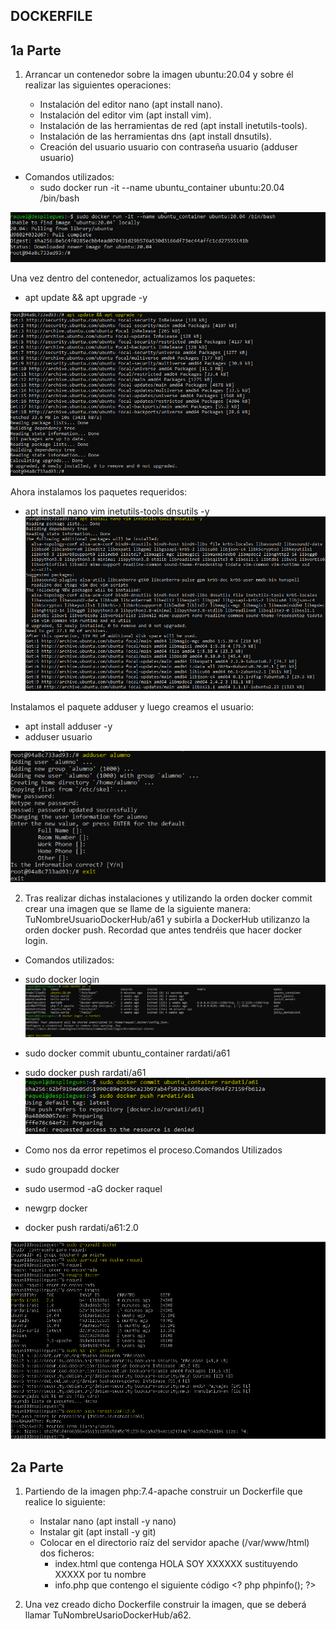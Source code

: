 ## DOCKERFILE ##

## 1a Parte

1. Arrancar un contenedor sobre la imagen ubuntu:20.04 y sobre él realizar las siguientes operaciones:

    - Instalación del editor nano (apt install nano).
    - Instalación del editor vim (apt install vim).
    - Instalación de las herramientas de red (apt install inetutils-tools).
    - Instalación de las herramientas dns (apt install dnsutils).
    - Creación del usuario usuario con contraseña usuario (adduser usuario)


- Comandos utilizados:
    - sudo docker run -it --name ubuntu_container ubuntu:20.04 /bin/bash

![Paso1a.png](https://github.com/Rardati/Despliegue/blob/main/Docker/Ejercicio10/Paso1a.png)

Una vez dentro del contenedor, actualizamos los paquetes: 
- apt update && apt upgrade -y

![Paso1b.png](https://github.com/Rardati/Despliegue/blob/main/Docker/Ejercicio10/Paso1b.png)

Ahora instalamos los paquetes requeridos: 
- apt install nano vim inetutils-tools dnsutils -y
![Paso1c.png](https://github.com/Rardati/Despliegue/blob/main/Docker/Ejercicio10/Paso1c.png)



Instalamos el paquete adduser y luego creamos el usuario:
- apt install adduser -y
- adduser usuario

![Paso1d.png](https://github.com/Rardati/Despliegue/blob/main/Docker/Ejercicio10/Paso1d.png)






2. Tras realizar dichas instalaciones y utilizando la orden docker commit crear una imagen que se llame de la siguiente manera: TuNombreUsuarioDockerHub/a61 y subirla a DockerHub utilizanzo la orden docker push. Recordad que antes tendréis que hacer docker login.

- Comandos utilizados:
- sudo docker login
![Paso2a.png](https://github.com/Rardati/Despliegue/blob/main/Docker/Ejercicio10/Paso2a.png)


- sudo docker commit ubuntu_container rardati/a61
- sudo docker push rardati/a61
![Paso2b.png](https://github.com/Rardati/Despliegue/blob/main/Docker/Ejercicio10/Paso2b.png)



-  Como nos da error repetimos el proceso.Comandos Utilizados
- sudo groupadd docker
- sudo usermod -aG docker raquel
- newgrp docker
- docker push rardati/a61:2.0

![Paso2c.png](https://github.com/Rardati/Despliegue/blob/main/Docker/Ejercicio10/Paso2c.png)



## 2a Parte

1. Partiendo de la imagen php:7.4-apache construir un Dockerfile que realice lo siguiente:
    - Instalar nano (apt install -y nano)
    - Instalar git (apt install -y git)
    - Colocar en el directorio raíz del servidor apache (/var/www/html) dos ficheros:
        - index.html que contenga HOLA SOY XXXXXX sustituyendo XXXXX por tu nombre
        - info.php que contengo el siguiente código &lt;? php phpinfo(); ?>







2. Una vez creado dicho Dockerfile construir la imagen, que se deberá llamar TuNombreUsarioDockerHub/a62.